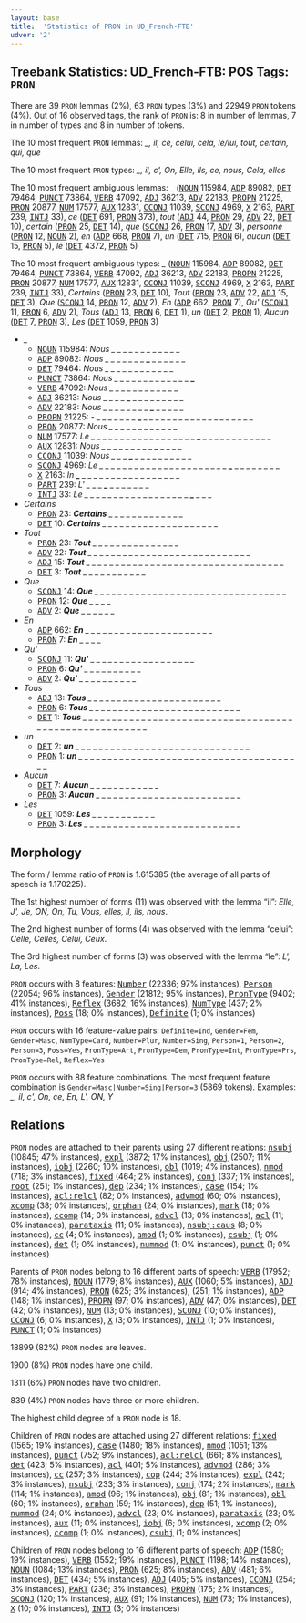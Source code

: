 ```yaml
---
layout: base
title:  'Statistics of PRON in UD_French-FTB'
udver: '2'
---
```


## Treebank Statistics: UD_French-FTB: POS Tags: `PRON`

There are 39 `PRON` lemmas (2%), 63 `PRON` types (3%) and 22949 `PRON` tokens (4%).
Out of 16 observed tags, the rank of `PRON` is: 8 in number of lemmas, 7 in number of types and 8 in number of tokens.

The 10 most frequent `PRON` lemmas: <em>_, il, ce, celui, cela, le/lui, tout, certain, qui, que</em>

The 10 most frequent `PRON` types:  <em>_, il, c', On, Elle, ils, ce, nous, Cela, elles</em>

The 10 most frequent ambiguous lemmas: <em>_</em> (<tt><a href="fr_ftb-pos-NOUN.html">NOUN</a></tt> 115984, <tt><a href="fr_ftb-pos-ADP.html">ADP</a></tt> 89082, <tt><a href="fr_ftb-pos-DET.html">DET</a></tt> 79464, <tt><a href="fr_ftb-pos-PUNCT.html">PUNCT</a></tt> 73864, <tt><a href="fr_ftb-pos-VERB.html">VERB</a></tt> 47092, <tt><a href="fr_ftb-pos-ADJ.html">ADJ</a></tt> 36213, <tt><a href="fr_ftb-pos-ADV.html">ADV</a></tt> 22183, <tt><a href="fr_ftb-pos-PROPN.html">PROPN</a></tt> 21225, <tt><a href="fr_ftb-pos-PRON.html">PRON</a></tt> 20877, <tt><a href="fr_ftb-pos-NUM.html">NUM</a></tt> 17577, <tt><a href="fr_ftb-pos-AUX.html">AUX</a></tt> 12831, <tt><a href="fr_ftb-pos-CCONJ.html">CCONJ</a></tt> 11039, <tt><a href="fr_ftb-pos-SCONJ.html">SCONJ</a></tt> 4969, <tt><a href="fr_ftb-pos-X.html">X</a></tt> 2163, <tt><a href="fr_ftb-pos-PART.html">PART</a></tt> 239, <tt><a href="fr_ftb-pos-INTJ.html">INTJ</a></tt> 33), <em>ce</em> (<tt><a href="fr_ftb-pos-DET.html">DET</a></tt> 691, <tt><a href="fr_ftb-pos-PRON.html">PRON</a></tt> 373), <em>tout</em> (<tt><a href="fr_ftb-pos-ADJ.html">ADJ</a></tt> 44, <tt><a href="fr_ftb-pos-PRON.html">PRON</a></tt> 29, <tt><a href="fr_ftb-pos-ADV.html">ADV</a></tt> 22, <tt><a href="fr_ftb-pos-DET.html">DET</a></tt> 10), <em>certain</em> (<tt><a href="fr_ftb-pos-PRON.html">PRON</a></tt> 25, <tt><a href="fr_ftb-pos-DET.html">DET</a></tt> 14), <em>que</em> (<tt><a href="fr_ftb-pos-SCONJ.html">SCONJ</a></tt> 26, <tt><a href="fr_ftb-pos-PRON.html">PRON</a></tt> 17, <tt><a href="fr_ftb-pos-ADV.html">ADV</a></tt> 3), <em>personne</em> (<tt><a href="fr_ftb-pos-PRON.html">PRON</a></tt> 12, <tt><a href="fr_ftb-pos-NOUN.html">NOUN</a></tt> 2), <em>en</em> (<tt><a href="fr_ftb-pos-ADP.html">ADP</a></tt> 668, <tt><a href="fr_ftb-pos-PRON.html">PRON</a></tt> 7), <em>un</em> (<tt><a href="fr_ftb-pos-DET.html">DET</a></tt> 715, <tt><a href="fr_ftb-pos-PRON.html">PRON</a></tt> 6), <em>aucun</em> (<tt><a href="fr_ftb-pos-DET.html">DET</a></tt> 15, <tt><a href="fr_ftb-pos-PRON.html">PRON</a></tt> 5), <em>le</em> (<tt><a href="fr_ftb-pos-DET.html">DET</a></tt> 4372, <tt><a href="fr_ftb-pos-PRON.html">PRON</a></tt> 5)

The 10 most frequent ambiguous types:  <em>_</em> (<tt><a href="fr_ftb-pos-NOUN.html">NOUN</a></tt> 115984, <tt><a href="fr_ftb-pos-ADP.html">ADP</a></tt> 89082, <tt><a href="fr_ftb-pos-DET.html">DET</a></tt> 79464, <tt><a href="fr_ftb-pos-PUNCT.html">PUNCT</a></tt> 73864, <tt><a href="fr_ftb-pos-VERB.html">VERB</a></tt> 47092, <tt><a href="fr_ftb-pos-ADJ.html">ADJ</a></tt> 36213, <tt><a href="fr_ftb-pos-ADV.html">ADV</a></tt> 22183, <tt><a href="fr_ftb-pos-PROPN.html">PROPN</a></tt> 21225, <tt><a href="fr_ftb-pos-PRON.html">PRON</a></tt> 20877, <tt><a href="fr_ftb-pos-NUM.html">NUM</a></tt> 17577, <tt><a href="fr_ftb-pos-AUX.html">AUX</a></tt> 12831, <tt><a href="fr_ftb-pos-CCONJ.html">CCONJ</a></tt> 11039, <tt><a href="fr_ftb-pos-SCONJ.html">SCONJ</a></tt> 4969, <tt><a href="fr_ftb-pos-X.html">X</a></tt> 2163, <tt><a href="fr_ftb-pos-PART.html">PART</a></tt> 239, <tt><a href="fr_ftb-pos-INTJ.html">INTJ</a></tt> 33), <em>Certains</em> (<tt><a href="fr_ftb-pos-PRON.html">PRON</a></tt> 23, <tt><a href="fr_ftb-pos-DET.html">DET</a></tt> 10), <em>Tout</em> (<tt><a href="fr_ftb-pos-PRON.html">PRON</a></tt> 23, <tt><a href="fr_ftb-pos-ADV.html">ADV</a></tt> 22, <tt><a href="fr_ftb-pos-ADJ.html">ADJ</a></tt> 15, <tt><a href="fr_ftb-pos-DET.html">DET</a></tt> 3), <em>Que</em> (<tt><a href="fr_ftb-pos-SCONJ.html">SCONJ</a></tt> 14, <tt><a href="fr_ftb-pos-PRON.html">PRON</a></tt> 12, <tt><a href="fr_ftb-pos-ADV.html">ADV</a></tt> 2), <em>En</em> (<tt><a href="fr_ftb-pos-ADP.html">ADP</a></tt> 662, <tt><a href="fr_ftb-pos-PRON.html">PRON</a></tt> 7), <em>Qu'</em> (<tt><a href="fr_ftb-pos-SCONJ.html">SCONJ</a></tt> 11, <tt><a href="fr_ftb-pos-PRON.html">PRON</a></tt> 6, <tt><a href="fr_ftb-pos-ADV.html">ADV</a></tt> 2), <em>Tous</em> (<tt><a href="fr_ftb-pos-ADJ.html">ADJ</a></tt> 13, <tt><a href="fr_ftb-pos-PRON.html">PRON</a></tt> 6, <tt><a href="fr_ftb-pos-DET.html">DET</a></tt> 1), <em>un</em> (<tt><a href="fr_ftb-pos-DET.html">DET</a></tt> 2, <tt><a href="fr_ftb-pos-PRON.html">PRON</a></tt> 1), <em>Aucun</em> (<tt><a href="fr_ftb-pos-DET.html">DET</a></tt> 7, <tt><a href="fr_ftb-pos-PRON.html">PRON</a></tt> 3), <em>Les</em> (<tt><a href="fr_ftb-pos-DET.html">DET</a></tt> 1059, <tt><a href="fr_ftb-pos-PRON.html">PRON</a></tt> 3)


* <em>_</em>
  * <tt><a href="fr_ftb-pos-NOUN.html">NOUN</a></tt> 115984: <em>Nous _ _ <b>_</b> _ _ _ <b>_</b> _ _ _ _ _ _ _</em>
  * <tt><a href="fr_ftb-pos-ADP.html">ADP</a></tt> 89082: <em>Nous _ _ _ _ _ _ _ <b>_</b> _ _ _ _ _ _</em>
  * <tt><a href="fr_ftb-pos-DET.html">DET</a></tt> 79464: <em>Nous _ <b>_</b> _ _ _ <b>_</b> _ _ _ _ _ _ _ _</em>
  * <tt><a href="fr_ftb-pos-PUNCT.html">PUNCT</a></tt> 73864: <em>Nous _ _ _ _ _ _ _ _ _ _ _ _ _ <b>_</b></em>
  * <tt><a href="fr_ftb-pos-VERB.html">VERB</a></tt> 47092: <em>Nous <b>_</b> _ _ _ _ _ _ _ _ _ _ _ <b>_</b> _</em>
  * <tt><a href="fr_ftb-pos-ADJ.html">ADJ</a></tt> 36213: <em>Nous _ _ _ _ <b>_</b> _ _ _ _ _ _ _ _ _</em>
  * <tt><a href="fr_ftb-pos-ADV.html">ADV</a></tt> 22183: <em>Nous _ _ _ _ _ _ _ _ <b>_</b> _ _ _ _ _</em>
  * <tt><a href="fr_ftb-pos-PROPN.html">PROPN</a></tt> 21225: <em>- _ _ _ _ _ _ _ <b>_</b> _ _ _ _ _ _ _ _ _ _ _ _ _ _ _ _ _ _ _</em>
  * <tt><a href="fr_ftb-pos-PRON.html">PRON</a></tt> 20877: <em>Nous _ _ _ _ _ _ _ _ _ _ <b>_</b> <b>_</b> _ _</em>
  * <tt><a href="fr_ftb-pos-NUM.html">NUM</a></tt> 17577: <em>Le _ _ _ _ _ _ _ _ _ _ _ _ _ _ _ _ _ _ <b>_</b> _ _ _ _ _ _ _ _ _ _ _ _</em>
  * <tt><a href="fr_ftb-pos-AUX.html">AUX</a></tt> 12831: <em>Nous _ _ _ _ _ _ _ _ _ <b>_</b> _ _ _ _</em>
  * <tt><a href="fr_ftb-pos-CCONJ.html">CCONJ</a></tt> 11039: <em>Nous _ _ _ <b>_</b> _ _ _ _ _ _ _ _ _ _</em>
  * <tt><a href="fr_ftb-pos-SCONJ.html">SCONJ</a></tt> 4969: <em>Le _ _ _ _ _ _ _ _ _ _ _ _ _ _ _ _ _ _ _ _ _ _ <b>_</b> _ _ _ _ _ _ _ _</em>
  * <tt><a href="fr_ftb-pos-X.html">X</a></tt> 2163: <em>In <b>_</b> _ _ _ _ _ _ _ _ _ _ _ _ _ _ _ _ _</em>
  * <tt><a href="fr_ftb-pos-PART.html">PART</a></tt> 239: <em>L' _ _ _ <b>_</b> _ _ _ _ _ _ _</em>
  * <tt><a href="fr_ftb-pos-INTJ.html">INTJ</a></tt> 33: <em>Le _ _ _ _ _ _ _ _ _ _ _ _ _ _ _ _ _ _ <b>_</b> _ _ _</em>
* <em>Certains</em>
  * <tt><a href="fr_ftb-pos-PRON.html">PRON</a></tt> 23: <em><b>Certains</b> _ _ _ _ _ _ _ _ _ _ _ _ _</em>
  * <tt><a href="fr_ftb-pos-DET.html">DET</a></tt> 10: <em><b>Certains</b> _ _ _ _ _ _ _ _ _ _ _ _ _ _ _ _ _ _ _ _</em>
* <em>Tout</em>
  * <tt><a href="fr_ftb-pos-PRON.html">PRON</a></tt> 23: <em><b>Tout</b> _ _ _ _ _ _ _ _ _ _ _ _ _ _ _</em>
  * <tt><a href="fr_ftb-pos-ADV.html">ADV</a></tt> 22: <em><b>Tout</b> _ _ _ _ _ _ _ _ _ _ _ _ _ _ _ _ _ _ _ _ _ _ _ _ _ _ _ _</em>
  * <tt><a href="fr_ftb-pos-ADJ.html">ADJ</a></tt> 15: <em><b>Tout</b> _ _ _ _ _ _ _ _ _ _ _ _ _ _ _ _ _ _ _ _ _ _ _ _ _ _ _ _ _ _ _ _ _ _</em>
  * <tt><a href="fr_ftb-pos-DET.html">DET</a></tt> 3: <em><b>Tout</b> _ _ _ _ _ _ _ _ _ _ _</em>
* <em>Que</em>
  * <tt><a href="fr_ftb-pos-SCONJ.html">SCONJ</a></tt> 14: <em><b>Que</b> _ _ _ _ _ _ _ _ _ _ _ _ _ _ _ _ _ _ _ _ _ _ _ _ _ _ _ _ _ _ _ _ _</em>
  * <tt><a href="fr_ftb-pos-PRON.html">PRON</a></tt> 12: <em><b>Que</b> _ _ _ _</em>
  * <tt><a href="fr_ftb-pos-ADV.html">ADV</a></tt> 2: <em><b>Que</b> _ _ _ _ _ _</em>
* <em>En</em>
  * <tt><a href="fr_ftb-pos-ADP.html">ADP</a></tt> 662: <em><b>En</b> _ _ _ _ _ _ _ _ _ _ _ _ _ _ _ _ _ _ _ _ _ _</em>
  * <tt><a href="fr_ftb-pos-PRON.html">PRON</a></tt> 7: <em><b>En</b> _ _ _ _</em>
* <em>Qu'</em>
  * <tt><a href="fr_ftb-pos-SCONJ.html">SCONJ</a></tt> 11: <em><b>Qu'</b> _ _ _ _ _ _ _ _ _ _ _ _ _ _ _ _ _ _</em>
  * <tt><a href="fr_ftb-pos-PRON.html">PRON</a></tt> 6: <em><b>Qu'</b> _ _ _ _ _ _ _ _ _ _</em>
  * <tt><a href="fr_ftb-pos-ADV.html">ADV</a></tt> 2: <em><b>Qu'</b> _ _ _ _ _ _ _ _ _ _</em>
* <em>Tous</em>
  * <tt><a href="fr_ftb-pos-ADJ.html">ADJ</a></tt> 13: <em><b>Tous</b> _ _ _ _ _ _ _ _ _ _ _ _ _ _ _ _ _ _ _ _ _ _ _</em>
  * <tt><a href="fr_ftb-pos-PRON.html">PRON</a></tt> 6: <em><b>Tous</b> _ _ _ _ _ _ _ _ _ _ _ _ _ _ _ _ _ _ _ _ _ _ _ _ _ _</em>
  * <tt><a href="fr_ftb-pos-DET.html">DET</a></tt> 1: <em><b>Tous</b> _ _ _ _ _ _ _ _ _ _ _ _ _ _ _ _ _ _ _ _ _ _ _ _ _ _ _ _ _ _ _ _ _ _ _ _ _ _ _ _ _ _ _ _ _ _ _ _ _ _ _ _ _ _ _</em>
* <em>un</em>
  * <tt><a href="fr_ftb-pos-DET.html">DET</a></tt> 2: <em><b>un</b> _ _ _ _ _ _ _ _ _ _ _ _ _ _ _ _ _ _ _ _ _ _ _ _ _ _ _ _ _ _</em>
  * <tt><a href="fr_ftb-pos-PRON.html">PRON</a></tt> 1: <em><b>un</b> _ _ _ _ _ _ _ _ _ _ _ _ _ _ _ _ _ _ _ _ _ _ _ _ _ _ _ _ _ _ _ _ _ _ _ _ _ _ _</em>
* <em>Aucun</em>
  * <tt><a href="fr_ftb-pos-DET.html">DET</a></tt> 7: <em><b>Aucun</b> _ _ _ _ _ _ _ _ _ _ _ _</em>
  * <tt><a href="fr_ftb-pos-PRON.html">PRON</a></tt> 3: <em><b>Aucun</b> _ _ _ _ _ _ _ _ _ _ _ _ _ _ _ _ _ _ _ _ _ _ _ _ _</em>
* <em>Les</em>
  * <tt><a href="fr_ftb-pos-DET.html">DET</a></tt> 1059: <em><b>Les</b> _ _ _ _ _ _ _ _ _ _ _</em>
  * <tt><a href="fr_ftb-pos-PRON.html">PRON</a></tt> 3: <em><b>Les</b> _ _ _ _ _ _ _ _ _ _ _ _ _ _ _ _ _ _ _ _ _ _ _ _ _ _ _</em>

## Morphology

The form / lemma ratio of `PRON` is 1.615385 (the average of all parts of speech is 1.170225).

The 1st highest number of forms (11) was observed with the lemma “il”: <em>Elle, J', Je, ON, On, Tu, Vous, elles, il, ils, nous</em>.

The 2nd highest number of forms (4) was observed with the lemma “celui”: <em>Celle, Celles, Celui, Ceux</em>.

The 3rd highest number of forms (3) was observed with the lemma “le”: <em>L', La, Les</em>.

`PRON` occurs with 8 features: <tt><a href="fr_ftb-feat-Number.html">Number</a></tt> (22336; 97% instances), <tt><a href="fr_ftb-feat-Person.html">Person</a></tt> (22054; 96% instances), <tt><a href="fr_ftb-feat-Gender.html">Gender</a></tt> (21812; 95% instances), <tt><a href="fr_ftb-feat-PronType.html">PronType</a></tt> (9402; 41% instances), <tt><a href="fr_ftb-feat-Reflex.html">Reflex</a></tt> (3682; 16% instances), <tt><a href="fr_ftb-feat-NumType.html">NumType</a></tt> (437; 2% instances), <tt><a href="fr_ftb-feat-Poss.html">Poss</a></tt> (18; 0% instances), <tt><a href="fr_ftb-feat-Definite.html">Definite</a></tt> (1; 0% instances)

`PRON` occurs with 16 feature-value pairs: `Definite=Ind`, `Gender=Fem`, `Gender=Masc`, `NumType=Card`, `Number=Plur`, `Number=Sing`, `Person=1`, `Person=2`, `Person=3`, `Poss=Yes`, `PronType=Art`, `PronType=Dem`, `PronType=Int`, `PronType=Prs`, `PronType=Rel`, `Reflex=Yes`

`PRON` occurs with 88 feature combinations.
The most frequent feature combination is `Gender=Masc|Number=Sing|Person=3` (5869 tokens).
Examples: <em>_, il, c', On, ce, En, L', ON, Y</em>


## Relations

`PRON` nodes are attached to their parents using 27 different relations: <tt><a href="fr_ftb-dep-nsubj.html">nsubj</a></tt> (10845; 47% instances), <tt><a href="fr_ftb-dep-expl.html">expl</a></tt> (3872; 17% instances), <tt><a href="fr_ftb-dep-obj.html">obj</a></tt> (2507; 11% instances), <tt><a href="fr_ftb-dep-iobj.html">iobj</a></tt> (2260; 10% instances), <tt><a href="fr_ftb-dep-obl.html">obl</a></tt> (1019; 4% instances), <tt><a href="fr_ftb-dep-nmod.html">nmod</a></tt> (718; 3% instances), <tt><a href="fr_ftb-dep-fixed.html">fixed</a></tt> (464; 2% instances), <tt><a href="fr_ftb-dep-conj.html">conj</a></tt> (337; 1% instances), <tt><a href="fr_ftb-dep-root.html">root</a></tt> (251; 1% instances), <tt><a href="fr_ftb-dep-dep.html">dep</a></tt> (234; 1% instances), <tt><a href="fr_ftb-dep-case.html">case</a></tt> (154; 1% instances), <tt><a href="fr_ftb-dep-acl-relcl.html">acl:relcl</a></tt> (82; 0% instances), <tt><a href="fr_ftb-dep-advmod.html">advmod</a></tt> (60; 0% instances), <tt><a href="fr_ftb-dep-xcomp.html">xcomp</a></tt> (38; 0% instances), <tt><a href="fr_ftb-dep-orphan.html">orphan</a></tt> (24; 0% instances), <tt><a href="fr_ftb-dep-mark.html">mark</a></tt> (18; 0% instances), <tt><a href="fr_ftb-dep-ccomp.html">ccomp</a></tt> (14; 0% instances), <tt><a href="fr_ftb-dep-advcl.html">advcl</a></tt> (13; 0% instances), <tt><a href="fr_ftb-dep-acl.html">acl</a></tt> (11; 0% instances), <tt><a href="fr_ftb-dep-parataxis.html">parataxis</a></tt> (11; 0% instances), <tt><a href="fr_ftb-dep-nsubj-caus.html">nsubj:caus</a></tt> (8; 0% instances), <tt><a href="fr_ftb-dep-cc.html">cc</a></tt> (4; 0% instances), <tt><a href="fr_ftb-dep-amod.html">amod</a></tt> (1; 0% instances), <tt><a href="fr_ftb-dep-csubj.html">csubj</a></tt> (1; 0% instances), <tt><a href="fr_ftb-dep-det.html">det</a></tt> (1; 0% instances), <tt><a href="fr_ftb-dep-nummod.html">nummod</a></tt> (1; 0% instances), <tt><a href="fr_ftb-dep-punct.html">punct</a></tt> (1; 0% instances)

Parents of `PRON` nodes belong to 16 different parts of speech: <tt><a href="fr_ftb-pos-VERB.html">VERB</a></tt> (17952; 78% instances), <tt><a href="fr_ftb-pos-NOUN.html">NOUN</a></tt> (1779; 8% instances), <tt><a href="fr_ftb-pos-AUX.html">AUX</a></tt> (1060; 5% instances), <tt><a href="fr_ftb-pos-ADJ.html">ADJ</a></tt> (914; 4% instances), <tt><a href="fr_ftb-pos-PRON.html">PRON</a></tt> (625; 3% instances),  (251; 1% instances), <tt><a href="fr_ftb-pos-ADP.html">ADP</a></tt> (148; 1% instances), <tt><a href="fr_ftb-pos-PROPN.html">PROPN</a></tt> (97; 0% instances), <tt><a href="fr_ftb-pos-ADV.html">ADV</a></tt> (47; 0% instances), <tt><a href="fr_ftb-pos-DET.html">DET</a></tt> (42; 0% instances), <tt><a href="fr_ftb-pos-NUM.html">NUM</a></tt> (13; 0% instances), <tt><a href="fr_ftb-pos-SCONJ.html">SCONJ</a></tt> (10; 0% instances), <tt><a href="fr_ftb-pos-CCONJ.html">CCONJ</a></tt> (6; 0% instances), <tt><a href="fr_ftb-pos-X.html">X</a></tt> (3; 0% instances), <tt><a href="fr_ftb-pos-INTJ.html">INTJ</a></tt> (1; 0% instances), <tt><a href="fr_ftb-pos-PUNCT.html">PUNCT</a></tt> (1; 0% instances)

18899 (82%) `PRON` nodes are leaves.

1900 (8%) `PRON` nodes have one child.

1311 (6%) `PRON` nodes have two children.

839 (4%) `PRON` nodes have three or more children.

The highest child degree of a `PRON` node is 18.

Children of `PRON` nodes are attached using 27 different relations: <tt><a href="fr_ftb-dep-fixed.html">fixed</a></tt> (1565; 19% instances), <tt><a href="fr_ftb-dep-case.html">case</a></tt> (1480; 18% instances), <tt><a href="fr_ftb-dep-nmod.html">nmod</a></tt> (1051; 13% instances), <tt><a href="fr_ftb-dep-punct.html">punct</a></tt> (752; 9% instances), <tt><a href="fr_ftb-dep-acl-relcl.html">acl:relcl</a></tt> (661; 8% instances), <tt><a href="fr_ftb-dep-det.html">det</a></tt> (423; 5% instances), <tt><a href="fr_ftb-dep-acl.html">acl</a></tt> (401; 5% instances), <tt><a href="fr_ftb-dep-advmod.html">advmod</a></tt> (286; 3% instances), <tt><a href="fr_ftb-dep-cc.html">cc</a></tt> (257; 3% instances), <tt><a href="fr_ftb-dep-cop.html">cop</a></tt> (244; 3% instances), <tt><a href="fr_ftb-dep-expl.html">expl</a></tt> (242; 3% instances), <tt><a href="fr_ftb-dep-nsubj.html">nsubj</a></tt> (233; 3% instances), <tt><a href="fr_ftb-dep-conj.html">conj</a></tt> (174; 2% instances), <tt><a href="fr_ftb-dep-mark.html">mark</a></tt> (114; 1% instances), <tt><a href="fr_ftb-dep-amod.html">amod</a></tt> (96; 1% instances), <tt><a href="fr_ftb-dep-obj.html">obj</a></tt> (81; 1% instances), <tt><a href="fr_ftb-dep-obl.html">obl</a></tt> (60; 1% instances), <tt><a href="fr_ftb-dep-orphan.html">orphan</a></tt> (59; 1% instances), <tt><a href="fr_ftb-dep-dep.html">dep</a></tt> (51; 1% instances), <tt><a href="fr_ftb-dep-nummod.html">nummod</a></tt> (24; 0% instances), <tt><a href="fr_ftb-dep-advcl.html">advcl</a></tt> (23; 0% instances), <tt><a href="fr_ftb-dep-parataxis.html">parataxis</a></tt> (23; 0% instances), <tt><a href="fr_ftb-dep-aux.html">aux</a></tt> (11; 0% instances), <tt><a href="fr_ftb-dep-iobj.html">iobj</a></tt> (6; 0% instances), <tt><a href="fr_ftb-dep-xcomp.html">xcomp</a></tt> (2; 0% instances), <tt><a href="fr_ftb-dep-ccomp.html">ccomp</a></tt> (1; 0% instances), <tt><a href="fr_ftb-dep-csubj.html">csubj</a></tt> (1; 0% instances)

Children of `PRON` nodes belong to 16 different parts of speech: <tt><a href="fr_ftb-pos-ADP.html">ADP</a></tt> (1580; 19% instances), <tt><a href="fr_ftb-pos-VERB.html">VERB</a></tt> (1552; 19% instances), <tt><a href="fr_ftb-pos-PUNCT.html">PUNCT</a></tt> (1198; 14% instances), <tt><a href="fr_ftb-pos-NOUN.html">NOUN</a></tt> (1084; 13% instances), <tt><a href="fr_ftb-pos-PRON.html">PRON</a></tt> (625; 8% instances), <tt><a href="fr_ftb-pos-ADV.html">ADV</a></tt> (481; 6% instances), <tt><a href="fr_ftb-pos-DET.html">DET</a></tt> (434; 5% instances), <tt><a href="fr_ftb-pos-ADJ.html">ADJ</a></tt> (405; 5% instances), <tt><a href="fr_ftb-pos-CCONJ.html">CCONJ</a></tt> (254; 3% instances), <tt><a href="fr_ftb-pos-PART.html">PART</a></tt> (236; 3% instances), <tt><a href="fr_ftb-pos-PROPN.html">PROPN</a></tt> (175; 2% instances), <tt><a href="fr_ftb-pos-SCONJ.html">SCONJ</a></tt> (120; 1% instances), <tt><a href="fr_ftb-pos-AUX.html">AUX</a></tt> (91; 1% instances), <tt><a href="fr_ftb-pos-NUM.html">NUM</a></tt> (73; 1% instances), <tt><a href="fr_ftb-pos-X.html">X</a></tt> (10; 0% instances), <tt><a href="fr_ftb-pos-INTJ.html">INTJ</a></tt> (3; 0% instances)

